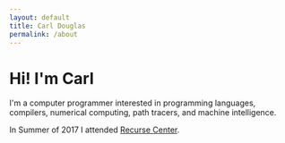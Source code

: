 ```yaml
---
layout: default
title: Carl Douglas
permalink: /about
---
```


# Hi! I'm Carl

I'm a computer programmer interested in programming languages, compilers,
numerical computing, path tracers, and machine intelligence.

In Summer of 2017 I attended [Recurse Center](http://recurse.com).
